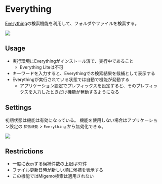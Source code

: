 # Everything

[Everything](https://www.voidtools.com/)の検索機能を利用して、フォルダやファイルを検索する。

![](../image/adhoc-command/everything-introduction.png)

## Usage

- 実行環境にEverythingがインストール済で、実行中であること
  - Everything Liteは不可
- キーワードを入力すると、Everythingでの検索結果を候補として表示する
- Everythingが実行されている状態では自動で機能が発動する
  - アプリケーション設定でプレフィックスを設定すると、そのプレフィックスを入力したときだけ機能が発動するようになる

## Settings

初期状態は機能は有効になっている。
機能を使用しない場合はアプリケーション設定の `拡張機能` > `Everything` から無効化できる。

![](../image/adhoc-command/everything-appsetting.png)

## Restrictions

- 一度に表示する候補件数の上限は32件
- ファイル更新日時が新しい順に候補を表示する
- この機能ではMigemo検索は適用されない


